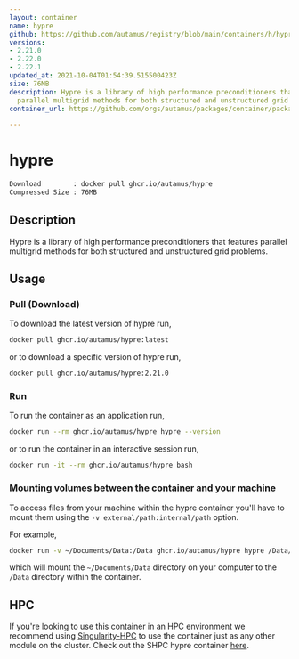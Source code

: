 ```yaml
---
layout: container
name: hypre
github: https://github.com/autamus/registry/blob/main/containers/h/hypre/spack.yaml
versions:
- 2.21.0
- 2.22.0
- 2.22.1
updated_at: 2021-10-04T01:54:39.515500423Z
size: 76MB
description: Hypre is a library of high performance preconditioners that features
  parallel multigrid methods for both structured and unstructured grid problems.
container_url: https://github.com/orgs/autamus/packages/container/package/hypre

---
```

# hypre
```bash 
Download        : docker pull ghcr.io/autamus/hypre
Compressed Size : 76MB
```

## Description
Hypre is a library of high performance preconditioners that features parallel multigrid methods for both structured and unstructured grid problems.

## Usage
### Pull (Download)
To download the latest version of hypre run,

```bash
docker pull ghcr.io/autamus/hypre:latest
```

or to download a specific version of hypre run,

```bash
docker pull ghcr.io/autamus/hypre:2.21.0
```
### Run
To run the container as an application run,
```bash
docker run --rm ghcr.io/autamus/hypre hypre --version
```

or to run the container in an interactive session run,
```bash
docker run -it --rm ghcr.io/autamus/hypre bash
```

### Mounting volumes between the container and your machine
To access files from your machine within the hypre container you'll have to mount them using the `-v external/path:internal/path` option.

For example,
```bash
docker run -v ~/Documents/Data:/Data ghcr.io/autamus/hypre hypre /Data/myData.csv
```
which will mount the `~/Documents/Data` directory on your computer to the `/Data` directory within the container.

## HPC
If you're looking to use this container in an HPC environment we recommend using [Singularity-HPC](https://singularity-hpc.readthedocs.io) to use the container just as any other module on the cluster. Check out the SHPC hypre container [here](https://singularityhub.github.io/singularity-hpc/r/ghcr.io-autamus-hypre/).